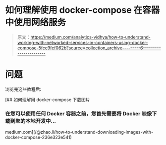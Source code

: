 # 如何理解使用 docker-compose 在容器中使用网络服务

> 原文：<https://medium.com/analytics-vidhya/how-to-understand-working-with-networked-services-in-containers-using-docker-compose-5fcc9fcf062b?source=collection_archive---------6----------------------->

# 问题

浏览完这些教程后:

[](/@zhao.li/how-to-understand-downloading-images-with-docker-compose-236e323e541) [## 如何理解用 docker-compose 下载图片

### 在您可以使用任何 Docker 容器之前，您首先需要将 Docker 映像下载到您的本地开发中…

medium.com](/@zhao.li/how-to-understand-downloading-images-with-docker-compose-236e323e541)